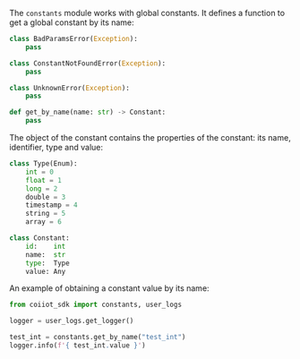 The `constants` module works with global constants. It defines a function to get a global constant by its name:
```python
class BadParamsError(Exception):
    pass

class ConstantNotFoundError(Exception):
    pass

class UnknownError(Exception):
    pass

def get_by_name(name: str) -> Constant:
    pass
```

The object of the constant contains the properties of the constant: its name, identifier, type and value:
```python
class Type(Enum):
    int = 0
    float = 1
    long = 2
    double = 3
    timestamp = 4
    string = 5
    array = 6

class Constant:
	id:    int
	name:  str
	type:  Type
	value: Any
```

An example of obtaining a constant value by its name:
```python
from coiiot_sdk import constants, user_logs

logger = user_logs.get_logger()

test_int = constants.get_by_name("test_int")
logger.info(f'{ test_int.value }')
```
